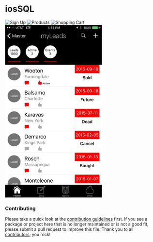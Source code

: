 # iosSQL

<img src="https://github.com/lotpb/iosSQLswift/blob/master/IMG_0077.jpg" alt="Sign Up" width="320" height="568"/>
<img src="https://github.com/lotpb/iosSQLswift/blob/master/IMG_0078jpg" alt="Products" width="320" height="568"/>
<img src="https://github.com/lotpb/iosSQLswift/blob/master/IMG_0079.jpg" alt="Shopping Cart" width="320" height="568"/>
<img src="https://github.com/lotpb/iosSQLswift/blob/master/IMG_0075.jpg" alt="Checkout" width="320" height="568"/>

### Contributing

Please take a quick look at the [contribution guidelines](.github/CONTRIBUTING.md) first. If you see a package or project here that is no longer maintained or is not a good fit, please submit a pull request to improve this file. Thank you to all [contributors](https://github.com/matteocrippa/awesome-swift/graphs/contributors); you rock!
